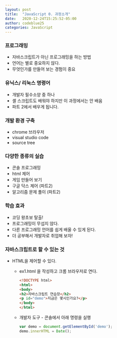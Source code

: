 ```yaml
---
layout: post
title:  "JavaScript 0. 과정소개"
date:   2020-12-24T15:25:52-05:00
author: codeblue25
categories: JavaScript
---
```


<h3>프로그래밍</h3>

* 자바스크립트가 아닌 프로그래밍을 하는 방법
* 언어는 별로 중요하지 않다.
* 무엇인가를 만들어 보는 경험이 중요


<h3>유닉스/ 리눅스 명령어</h3>

* 개발자 필수소양 중 하나
* 셸 스크립트도 배워야 하지만 이 과정에서는 안 배움
* 파트 2에서 배우게 됩니다.


<h3>개발 환경 구축</h3>

* chrome 브라우저
* visual studio code
* source tree


<h3>다양한 종류의 실습</h3>

* 콘솔 프로그래밍
* html 제어
* 게임 만들어 보기
* 구글 닥스 제어 (파트2)
* 알고리즘 문제 풀이 (파트2)


<h3>학습 효과</h3>

* 코딩 왕초보 탈출!
* 프로그래밍이 무섭지 않다.
* 다른 프로그래밍 언어를 쉽게 배울 수 있게 된다.
* 더 공부해서 개발자로 취업해 보자!


<h3>자바스크립트로 할 수 있는 것</h3>

* HTML을 제어할 수 있다.

  * ex1.html 을 작성하고 크롬 브라우저로 연다.

    ```html
    <!DOCTYPE html>
    <html>
    <body>
    <h2>자바스크립트 연습장</h2>
    <p id="demo">지금은 몇시인가요?</p>
    </body>
    </html>
    ```

  * 개발자 도구 - 콘솔에서 아래 명령을 실행

    ```javascript
    var demo = document.getElementById('demo');
    demo.innerHTML = Date();
    ```

